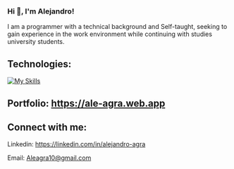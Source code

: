 ### Hi 👋, I'm Alejandro!

I am a programmer with a technical background and Self-taught, seeking to gain experience in the work environment while continuing with studies university students.

## Technologies:

[![My Skills](https://skillicons.dev/icons?i=react,vite,js,ts,html,css,sass,tailwind,bootstrap,nodejs,express,php,mysql,mongodb,postman,git,github)](https://skillicons.dev)

## Portfolio: https://ale-agra.web.app

## Connect with me:

Linkedin: https://linkedin.com/in/alejandro-agra

Email: Aleagra10@gmail.com

